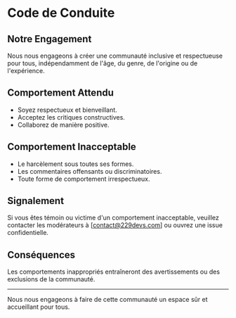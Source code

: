 
# Code de Conduite

## Notre Engagement
Nous nous engageons à créer une communauté inclusive et respectueuse pour tous, indépendamment de l'âge, du genre, de l'origine ou de l'expérience.

## Comportement Attendu
- Soyez respectueux et bienveillant.
- Acceptez les critiques constructives.
- Collaborez de manière positive.

## Comportement Inacceptable
- Le harcèlement sous toutes ses formes.
- Les commentaires offensants ou discriminatoires.
- Toute forme de comportement irrespectueux.

## Signalement
Si vous êtes témoin ou victime d'un comportement inacceptable, veuillez contacter les modérateurs à [contact@229devs.com] ou ouvrez une issue confidentielle.

## Conséquences
Les comportements inappropriés entraîneront des avertissements ou des exclusions de la communauté.

---

Nous nous engageons à faire de cette communauté un espace sûr et accueillant pour tous.